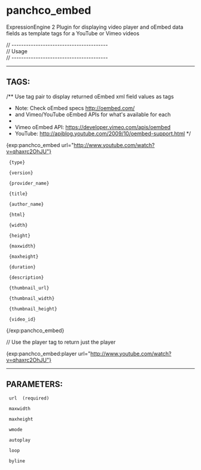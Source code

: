 panchco_embed
=============

ExpressionEngine 2 Plugin for displaying video player and oEmbed data fields as template tags for a YouTube or Vimeo videos

// ----------------------------------------  
// Usage  
// ----------------------------------------  

 
 ------------------
 TAGS:
 ------------------
 
 /** Use tag pair to display returned oEmbed xml field values as tags
  *	Note: Check oEmbed specs http://oembed.com/ 
  *	and Vimeo/YouTube oEmbed APIs for what's available for each
  *
  *	Vimeo oEmbed API: https://developer.vimeo.com/apis/oembed
  *	YouTube: http://apiblog.youtube.com/2009/10/oembed-support.html
  */
 
 {exp:panchco_embed url="http://www.youtube.com/watch?v=qhaxrc2OhJU"}
 
     {type}
     
     {version}
     
     {provider_name}
     
     {title}
     
     {author_name}
     
     {html} 
     
     {width}
     
     {height}
     
     {maxwidth}
     
     {maxheight}
     
     {duration}
     
     {description}
     
     {thumbnail_url}
     
     {thumbnail_width}
     
     {thumbnail_height}
     
     {video_id}

 {/exp:panchco_embed}
 
 // Use the player tag to return just the player 
 
 {exp:panchco_embed:player url="http://www.youtube.com/watch?v=qhaxrc2OhJU"}

 ------------------
 PARAMETERS:
 ------------------
 
     url  (required)
     
     maxwidth
     
     maxheight
     
     wmode
     
     autoplay
     
     loop
     
     byline
				 
